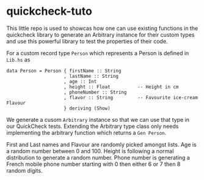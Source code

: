 # quickcheck-tuto

This little repo is used to showcas how one can use existing functions in the quickcheck library to generate an Arbitrary instance for their custom types and use this powerful library to test the properties of their code.

For a custom record type `Person` which represents a Person is defined in `Lib.hs` as
```
data Person = Person { firstName :: String
                     , lastName :: String
                     , age :: Int
                     , height :: Float          -- Height in cm
                     , phoneNumber :: String
                     , flavor :: String         -- Favourite ice-cream Flavour
                     } deriving (Show)
``` 
We generate a cusom `Arbitrary` instance so that we can use that type in our QuickCheck tests. Extending the Arbitrary type class only needs implementing the arbitrary function which returns a `Gen Person`. 

First and Last names and Flavour are randomly picked amongst lists.
Age is a random number between 0 and 100.
Height is following a normal distribution to generate a random number.
Phone number is generating a French mobile phone number starting with 0 then either 6 or 7 then 8 random digits.


